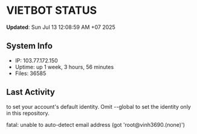 # VIETBOT STATUS
**Updated**: Sun Jul 13 12:08:59 AM +07 2025

## System Info
- IP: 103.77.172.150
- Uptime: up 1 week, 3 hours, 56 minutes
- Files: 36585

## Last Activity

to set your account's default identity.
Omit --global to set the identity only in this repository.

fatal: unable to auto-detect email address (got 'root@vinh3690.(none)')
